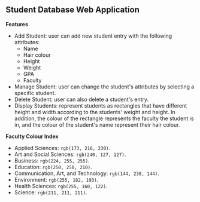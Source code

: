 ## Student Database Web Application
**Features**
* Add Student: user can add new student entry with the following attributes:
  - Name
  - Hair colour
  - Height
  - Weight
  - GPA
  - Faculty
* Manage Student: user can change the student's attributes by selecting a specific student.
* Delete Student: user can also delete a student's entry.
* Display Students: represent students as rectangles that have different height and width according to the students' weight and height.
In addition, the colour of the rectangle represents the faculty the student is in, and the colour of the student's name represent their hair colour.

**Faculty Colour Index**
* Applied Sciences: `rgb(173, 216, 230)`.
* Art and Social Sciences: `rgb(240, 127, 127)`.
* Business: `rgb(224, 255, 255)`.
* Education: `rgb(250, 250, 210)`.
* Communication, Art, and Technology: `rgb(144, 238, 144)`.
* Environment: `rgb(255, 182, 193)`.
* Health Sciences: `rgb(255, 160, 122)`.
* Science: `rgb(211, 211, 211)`.
